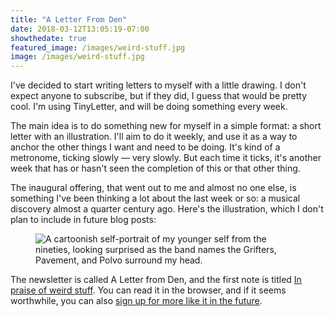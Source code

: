 ```yaml
---
title: "A Letter From Den"
date: 2018-03-12T13:05:19-07:00
showthedate: true
featured_image: /images/weird-stuff.jpg
image: /images/weird-stuff.jpg
---
```


I've decided to start writing letters to myself with a little drawing. I don't expect anyone to subscribe, but if they did, I guess that would be pretty cool. I'm using TinyLetter, and will be doing something every week.

The main idea is to do something new for myself in a simple format: a short letter with an illustration. I'll aim to do it weekly, and use it as a way to anchor the other things I want and need to be doing. It's kind of a metronome, ticking slowly &#8212; very slowly. But each time it ticks, it's another week that has or hasn't seen the completion of this or that other thing.

The inaugural offering, that went out to me and almost no one else, is something I've been thinking a lot about the last week or so: a musical discovery almost a quarter century ago. Here's the illustration, which I don't plan to include in future blog posts:

<figure>
    <img src="/images/weird-stuff.jpg" alt="A cartoonish self-portrait of my younger self from the nineties, looking surprised as the band names the Grifters, Pavement, and Polvo surround my head.">
</figure>

The newsletter is called A Letter from Den, and the first note is titled <a href="">In praise of weird stuff</a>. You can read it in the browser, and if it seems worthwhile, you can also <a href="https://tinyletter.com/denmch">sign up for more like it in the future</a>. 